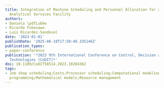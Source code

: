 ```yaml
---
title: Integration of Machine Scheduling and Personnel Allocation for an Industrial-Scale
  Analytical Services Facility
authors:
- Daniela \pdfLubke
- Ricardo Fukasawa
- Luis Ricardez-Sandoval
date: '2023-01-01'
publishDate: '2025-06-18T17:50:40.335146Z'
publication_types:
- paper-conference
publication: '*2023 9th International Conference on Control, Decision and Information
  Technologies (CoDIT)*'
doi: 10.1109/CoDIT58514.2023.10284382
tags:
- Job shop scheduling;Costs;Processor scheduling;Computational modeling;Integer linear
  programming;Mathematical models;Resource management
---
```

